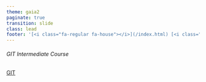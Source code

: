 ```yaml
---
theme: gaia2
paginate: true
transition: slide
class: lead
footer: '[<i class="fa-regular fa-house"></i>](/index.html) [<i class="fa-regular fa-circle-up"></i>](../index.html) [<i class="fa-regular fa-circle-left"></i>](#1)'
---
```



<!-- _class: lead -->

###### GIT Intermediate Course

<div class="dashboard-tiles">
  <a class="tile-link" href="ops/git/index.html">GIT</a>
</div>
